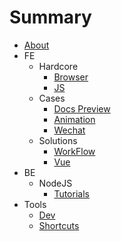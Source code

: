 # Summary

* [About](README.md)
* FE
    * Hardcore
        * [Browser](fe/hardcore/browser.md)
        * [JS](fe/hardcore/es.md)
    * Cases
        * [Docs Preview](fe/cases/docspreview.md)
        * [Animation](fe/cases/animation.md)
        * [Wechat](fe/cases/wechat.md)
    * Solutions
        * [WorkFlow](fe/solutions/workflow.md)
        * [Vue](fe/solutions/vue.md)
* BE
    * NodeJS
        * [Tutorials](server/node/tutorials.md)
* Tools
    * [Dev](tools/dev.md)
    * [Shortcuts](tools/shortcuts.md)

